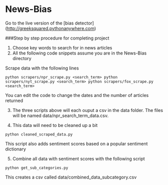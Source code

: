 News-Bias
=========

Go to the live version of the [bias detector] (http://greeksquared.pythonanywhere.com)


###Step by step procedure for completing project

1. Choose key words to search for in news articles
2. All the following code snippets assume you are in the News-Bias directory

Scrape data with the following lines 


`python scrapers/npr_scrape.py <search_term>
python scrapers/nyt_scrape.py <search_term>
python scrapers/fox_scrape.py <search_term>`

You can edit the code to change the dates and the number of articles returned

3. The three scripts above will each ouput a csv in the data folder. The files will be named data/npr_search_term_data.csv. 

4. This data will need to be cleaned up a bit 

`python cleaned_scraped_data.py`

This script also adds sentiment scores based on a popular sentiment dictionary

5. Combine all data with sentiment scores with the following script

`python get_sub_categories.py`

This creates a csv called data/combined_data_subcategory.csv
